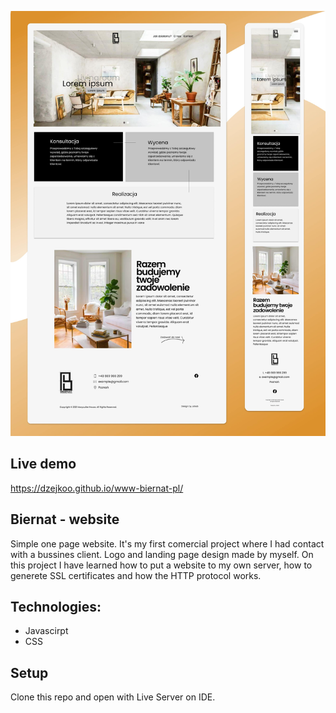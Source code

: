 ![](https://github.com/Dzejkoo/www-biernat-pl/blob/master/img/github/biernat-wyko%C5%84czenia-wn%C4%99trz-page.jpg?raw=true)

## Live demo 

 <https://dzejkoo.github.io/www-biernat-pl/>

## Biernat - website

Simple one page website. It's my first comercial project where I had contact with a bussines client. Logo and landing page design made by myself.
On this project I have learned how to put a website to my own server, how to generete SSL certificates and how the HTTP protocol works.

## Technologies:

- Javascirpt
- CSS

## Setup

Clone this repo and open with Live Server on IDE.
